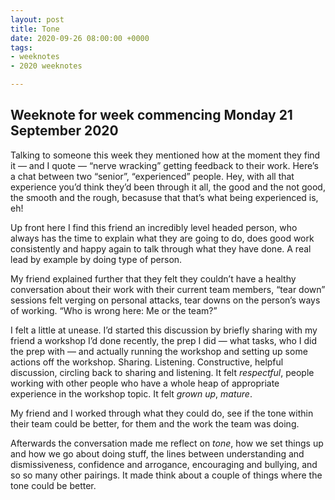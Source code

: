 ```yaml
---
layout: post
title: Tone
date: 2020-09-26 08:00:00 +0000
tags:
- weeknotes
- 2020 weeknotes

---
```

## Weeknote for week commencing Monday 21 September 2020

Talking to someone this week they mentioned how at the moment they find it — and I quote — “nerve wracking” getting feedback to their work. Here’s a chat between two “senior”, “experienced” people. Hey, with all that experience you’d think they’d been through it all, the good and the not good, the smooth and the rough, becasuse that that’s what being experienced is, eh!

Up front here I find this friend an incredibly level headed person, who always has the time to explain what they are going to do, does good work consistently and happy again to talk through what they have done. A real lead by example by doing type of person.

My friend explained further that they felt they couldn’t have a healthy conversation about their work with their current team members, “tear down” sessions felt verging on personal attacks, tear downs on the person’s ways of working. “Who is wrong here: Me or the team?”

I felt a little at unease. I’d started this discussion by briefly sharing with my friend a workshop I’d done recently, the prep I did — what tasks, who I did the prep with — and actually running the workshop and setting up some actions off the workshop. Sharing. Listening. Constructive, helpful discussion, circling back to sharing and listening. It felt _respectful_, people working with other people who have a whole heap of appropriate experience in the workshop topic. It felt _grown up_, _mature_.

My friend and I worked through what they could do, see if the tone within their team could be better, for them and the work the team was doing.

Afterwards the conversation made me reflect on _tone_, how we set things up and how we go about doing stuff, the lines between understanding and dismissiveness, confidence and arrogance, encouraging and bullying, and so so many other pairings. It made think about a couple of things where the tone could be better.